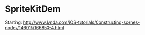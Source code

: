 # SpriteKitDem


Starting:
http://www.lynda.com/iOS-tutorials/Constructing-scenes-nodes/146015/166853-4.html


